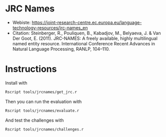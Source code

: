# JRC Names

- Webiste: https://joint-research-centre.ec.europa.eu/language-technology-resources/jrc-names_en
- Citation: Steinberger, R., Pouliquen, B., Kabadjov, M., Belyaeva, J. & Van Der Goot, E. (2011). JRC-NAMES: A freely available, highly multilingual named entity resource. International Conference Recent Advances in Natural Language Processing, RANLP, 104–110.


# Instructions

Install with

```bash
Rscript tools/jrcnames/get_jrc.r
```

Then you can run the evaluation with

```bash
Rscript tools/jrcnames/evaluate.r
```

And test the challenges with

```bash
Rscript tools/jrcnames/challenges.r
```
